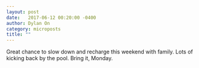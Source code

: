 ```yaml
---
layout: post
date:   2017-06-12 00:20:00 -0400
author: Dylan On
category: microposts
title: ""
---
```


Great chance to slow down and recharge this weekend with family. Lots of kicking back by the pool. Bring it, Monday.